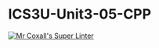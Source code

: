 # ICS3U-Unit3-05-CPP

[![Mr Coxall's Super Linter](https://github.com/Feyi-Akomolafe/ICS3U-Unit3-05-CPP/workflows/Mr%20Coxall's%20Super%20Linter/badge.svg)](https://github.com/Feyi-Akomolafe/Feyi-Akomolafe/ICS3U-Unit3-05-CPP/actions/)

